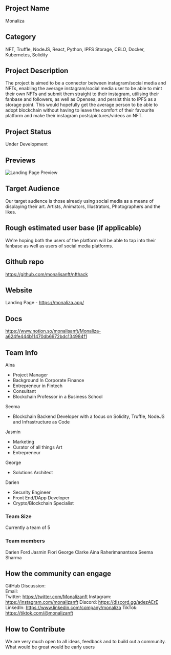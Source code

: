 ## Project Name 

Monaliza

## Category 

NFT, Truffle, NodeJS, React, Python, IPFS Storage, CELO, Docker, Kubernetes, Solidity

## Project Description

The project is aimed to be a connector between instagram/social media and NFTs, enabling the average instagram/social media user to be able to mint their own NFTs and submit them straight to their instagram, utilising their fanbase and followers, as well as Opensea, and persist this to IPFS as a storage point. This would hopefully get the average person to be able to adopt blockchain without having to leave the comfort of their favourite platform and make their instagram posts/pictures/videos an NFT.

## Project Status

Under Development

## Previews

![Landing Page Preview](/home/darien/Downloads/MonaSS.png)

## Target Audience

Our target audience is those already using social media as a means of displaying their art. 
Artists, Animators, Illustrators, Photographers and the likes.

## Rough estimated user base (if applicable)

We're hoping both the users of the platform will be able to tap into their fanbase as well as users of social media platforms.

## Github repo

https://github.com/monalisanft/nfthack

## Website

Landing Page - https://monaliza.app/

## Docs

https://www.notion.so/monalisanft/Monaliza-a624fe444b11470db6972bdc134984f1

## Team Info

Aina
- Project Manager
- Background In Corporate Finance
- Entrepreneur in Fintech
- Consultant
- Blockchain Professor in a Business School

Seema
- Blockchain Backend Developer with a focus on Solidity, Truffle, NodeJS and Infrastructure as Code

Jasmin
- Marketing
- Curator of all things Art
- Entrepreneur

George
- Solutions Architect

Darien
- Security Engineer
- Front End/DApp Developer
- Crypto/Blockchain Specialist

### Team Size  

Currently a team of 5

### Team members  

Darien Ford
Jasmin Fiori
George Clarke
Aina Raherimanantsoa
Seema Sharma

## How the community can engage
GitHub Discussion: <!--Start a disucssion with the community here: https://github.com/filecoin-project/community/discussions/new and attach the link!-->  
Email:  
Twitter:  https://twitter.com/Monalizanft
Instagram: https://instagram.com/monalizanft
Discord:  https://discord.gg/adezAErE
LinkedIn: https://www.linkedin.com/company/monaliza
TikTok: https://tiktok.com/@monalizanft

## How to Contribute

We are very much open to all ideas, feedback and to build out a community. What would be great would be early users